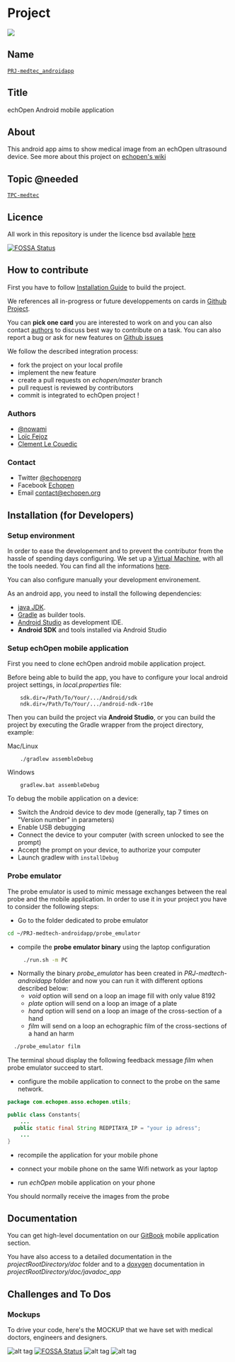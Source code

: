 # Project
![](doc/ic_echopen.png)

## Name
[`PRJ-medtec_androidapp`]()

## Title
echOpen Android mobile application

## About
This android app aims to show medical image from an echOpen
ultrasound device. See more about this project on [echopen's
wiki](http://echopen.org)

## Topic @needed
[`TPC-medtec`]()

## Licence
All work in this repository is under the licence bsd available [here](https://github.com/echopen/android-app/blob/master/LICENSE.md)


[![FOSSA Status](https://app.fossa.com/api/projects/git%2Bgithub.com%2Fechopen%2FPRJ-medtec_androidapp.svg?type=large)](https://app.fossa.com/projects/git%2Bgithub.com%2Fechopen%2FPRJ-medtec_androidapp?ref=badge_large)

## How to contribute

First you have to follow [Installation Guide](##Installation-(for-Developers)) to build the project.

We references all in-progress or future developpements on cards in [Github Project](https://github.com/echopen/PRJ-medtec_androidapp/projects/1).

You can **pick one card** you are interested to work on and you can also contact [authors](###Authors) to discuss best way to contribute on a task.
You can also report a bug or ask for new features on [Github issues](https://github.com/echopen/android-app/issues)

We follow the described integration process:

* fork the project on your local profile
* implement the new feature
* create a pull requests on *echopen/master* branch
* pull request is reviewed by contributors
* commit is integrated to echOpen project !

### Authors

* [@nowami](http://github.com/benchoufi)
* [Loïc Fejoz](http://github.com/loic-fejoz)
* [Clement Le Couedic](http://github.com/clecoued)

### Contact

* Twitter [@echopenorg](http://twitter.com/echopenorg)
* Facebook [Echopen](https://www.facebook.com/groups/599174686826294/)
* Email [contact@echopen.org](mailto:contact@echopen.org)

## Installation (for Developers)

### Setup environment
In order to ease the developement and to prevent the contributor from the hassle of spending days configuring. We set up a [Virtual Machine](https://drive.google.com/open?id=0B0V8htWBLPWBVEh6ZEJPcFpmTEU), with all the tools needed. You can find all the informations [here](https://echopen.gitbooks.io/android-app/content/echopens_virtual_machine.html).

You can also configure manually your development environement.

As an android app, you need to install the following dependencies:

* [java JDK](http://openjdk.java.net/projects/jdk8/).
* [Gradle](http://gradle.org/) as builder tools.
* [Android Studio](https://developer.android.com/studio/index.html) as development IDE.
* **Android SDK** and tools installed via Android Studio

### Setup echOpen mobile application
First you need to clone echOpen android mobile application project.

Before being able to build the app, you have to configure your local android project settings, in *local.properties* file:
```
	sdk.dir=/Path/To/Your/.../Android/sdk
	ndk.dir=/Path/To/Your/.../android-ndk-r10e
```
Then you can build the project via **Android Studio**, or
you can build the project by executing the Gradle wrapper from the project directory, example:

Mac/Linux
```
	./gradlew assembleDebug
```
Windows
```
	gradlew.bat assembleDebug
```


To debug the mobile application on a device:

* Switch the Android device to dev mode (generally, tap 7 times on "Version number" in parameters)
* Enable USB debugging
* Connect the device to your computer (with screen unlocked to see the prompt)
* Accept the prompt on your device, to authorize your computer
* Launch gradlew with `installDebug`

### Probe emulator

The probe emulator is used to mimic message exchanges between the real probe and the mobile application.
In order to use it in your project you have to consider the following steps:

  * Go to the folder dedicated to probe emulator
```bash
cd ~/PRJ-medtech-androidapp/probe_emulator
 ```

  * compile the **probe emulator binary** using the laptop configuration

```bash
	 ./run.sh -m PC
```
  * Normally the binary *probe_emulator* has been created in *PRJ-medtech-androidapp* folder and now you can run it with different options described below:
	  * *void* option will send on a loop an image fill with only value 8192
	  * *plate* option will send on a loop an image of a plate
	  * *hand* option will send on a loop an image of the cross-section of a hand
	  * *film* will send on a loop an echographic film of the   cross-sections of a hand an harm

```bash
  ./probe_emulator film
```

The terminal shoud display the following feedback message *film* when probe emulator succeed to start.

  * configure the mobile application to connect to the probe on the same network.

```java
package com.echopen.asso.echopen.utils;

public class Constants{
	...
  public static final String REDPITAYA_IP = "your ip adress";
	...
}
```
* recompile the application for your mobile phone

* connect your mobile phone on the same Wifi network as your laptop

* run *echOpen* mobile application on your phone

You should normally receive the images from the probe


## Documentation

You can get high-level documentation on our [GitBook](https://echopen.gitbooks.io/android-app/content/) mobile application section.

You have also access to a detailed documentation in the *projectRootDirectory/doc* folder and to a [doxygen](https://en.wikipedia.org/wiki/Doxygen) documentation in *projectRootDirectory/doc/javadoc_app*

## Challenges and To Dos

### Mockups
  To drive your code, here's the MOCKUP that we have set with medical doctors, engineers and designers.  

  ![alt tag](http://wiki.echopen.org/images/a/ab/Echopen_MockUp_1.png)
[![FOSSA Status](https://app.fossa.com/api/projects/git%2Bgithub.com%2Fechopen%2FPRJ-medtec_androidapp.svg?type=shield)](https://app.fossa.com/projects/git%2Bgithub.com%2Fechopen%2FPRJ-medtec_androidapp?ref=badge_shield)
  ![alt tag](http://wiki.echopen.org/images/0/07/Echopen_MockUp_1.2.png)
  ![alt tag](http://wiki.echopen.org/images/e/e2/Echopen_MockUp_1_2.png)